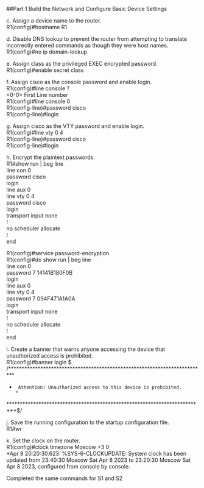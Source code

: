 ##Part:1 Build the Network and Configure Basic Device Settings<br>

c. Assign a device name to the router.<br>
R1(config)#hostname R1<br>

d. Disable DNS lookup to prevent the router from attempting to translate incorrectly entered commands as though they were host names.<br>
R1(config)#no ip domain-lookup<br>

e. Assign class as the privileged EXEC encrypted password.<br>
R1(config)#enable secret class<br>

f. Assign cisco as the console password and enable login.<br>
R1(config)#line console ?<br>
  <0-0>  First Line number<br>
R1(config)#line console 0<br>
R1(config-line)#password cisco<br>
R1(config-line)#login<br>
  
g. Assign cisco as the VTY password and enable login.<br>
R1(config)#line vty 0 4<br>
R1(config-line)#password cisco<br>
R1(config-line)#login<br>

h. Encrypt the plaintext passwords.<br>
R1#show run | beg line<br>
line con 0<br>
 password cisco<br>
 login<br>
line aux 0<br>
line vty 0 4<br>
 password cisco<br>
 login<br>
 transport input none<br>
!<br>
no scheduler allocate<br>
!<br>
end<br>

R1(config)#service password-encryption<br>
R1(config)#do show run | beg line<br>
line con 0<br>
 password 7 14141B180F0B<br>
 login<br>
line aux 0<br>
line vty 0 4<br>
 password 7 094F471A1A0A<br>
 login<br>
 transport input none<br>
!<br>
no scheduler allocate<br>
!<br>
end<br>

i. Create a banner that warns anyone accessing the device that unauthorized access is prohibited.<br>
R1(config)#banner login $ <br>
/**************************************************************************
*      Attention! Unauthorized access to this device is prohibited.      *
**************************************************************************$/

j. Save the running configuration to the startup configuration file.<br>
R1#wr<br>

k. Set the clock on the router.<br>
R1(config)#clock timezone Moscow +3 0<br>
*Apr  8 20:20:30.623: %SYS-6-CLOCKUPDATE: System clock has been updated from 23:40:30 Moscow Sat Apr 8 2023 to 23:20:30 Moscow Sat Apr 8 2023, configured from console by console.<br>

Completed the same commands for S1 and S2<br>











